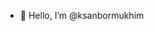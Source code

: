 - 👋 Hello, I’m @ksanbormukhim

<!---
ksanbormukhim/ksanbormukhim is a ✨ special ✨ repository because its `README.md` (this file) appears on your GitHub profile.
You can click the Preview link to take a look at your changes.
--->

